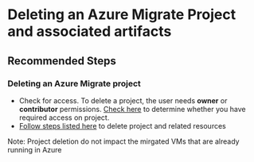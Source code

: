 <properties
  pagetitle="Deleting an Azure Migrate Project and associated artifacts&#xD;"
  description="Deleting an Azure Migrate Project and associated artifacts"
  service="microsoft.migrate"
  resource="migrateprojects"
  ms.author="shsaluja,panshar"
  selfhelptype="Generic"
  supporttopicids="32683731"
  resourcetags=""
  productpesids="16348"
  cloudenvironments="public,fairfax,usnat,ussec"
  articleid="523af262-4b6b-4499-8234-74d8e16929ad"
  ownershipid="Compute_AzureMigrate" />
# Deleting an Azure Migrate Project and associated artifacts

## **Recommended Steps**  

### **Deleting an Azure Migrate project**

* Check for access. To delete a project, the user needs **owner** or **contributor** permissions. [Check here](https://docs.microsoft.com/azure/role-based-access-control/check-access) to determine whether you have required access on project.
* [Follow steps listed here](https://docs.microsoft.com/azure/migrate/how-to-delete-project) to delete project and related resources

Note: Project deletion do not impact the mirgated VMs that are already running in Azure
